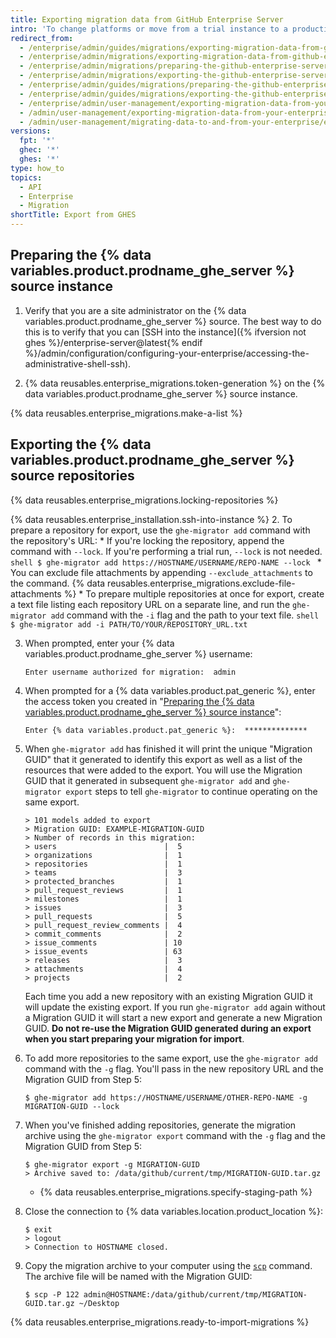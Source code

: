 ```yaml
---
title: Exporting migration data from GitHub Enterprise Server
intro: 'To change platforms or move from a trial instance to a production instance, you can export migration data from a {% data variables.product.prodname_ghe_server %} instance by preparing the instance, locking the repositories, and generating a migration archive.'
redirect_from:
  - /enterprise/admin/guides/migrations/exporting-migration-data-from-github-enterprise
  - /enterprise/admin/migrations/exporting-migration-data-from-github-enterprise-server
  - /enterprise/admin/migrations/preparing-the-github-enterprise-server-source-instance
  - /enterprise/admin/migrations/exporting-the-github-enterprise-server-source-repositories
  - /enterprise/admin/guides/migrations/preparing-the-github-enterprise-source-instance
  - /enterprise/admin/guides/migrations/exporting-the-github-enterprise-source-repositories
  - /enterprise/admin/user-management/exporting-migration-data-from-your-enterprise
  - /admin/user-management/exporting-migration-data-from-your-enterprise
  - /admin/user-management/migrating-data-to-and-from-your-enterprise/exporting-migration-data-from-your-enterprise
versions:
  fpt: '*'
  ghec: '*'
  ghes: '*'
type: how_to
topics:
  - API
  - Enterprise
  - Migration
shortTitle: Export from GHES
---
```


## Preparing the {% data variables.product.prodname_ghe_server %} source instance

1. Verify that you are a site administrator on the {% data variables.product.prodname_ghe_server %} source. The best way to do this is to verify that you can [SSH into the instance]({% ifversion not ghes %}/enterprise-server@latest{% endif %}/admin/configuration/configuring-your-enterprise/accessing-the-administrative-shell-ssh).

2. {% data reusables.enterprise_migrations.token-generation %} on the {% data variables.product.prodname_ghe_server %} source instance.

{% data reusables.enterprise_migrations.make-a-list %}

## Exporting the {% data variables.product.prodname_ghe_server %} source repositories

{% data reusables.enterprise_migrations.locking-repositories %}

{% data reusables.enterprise_installation.ssh-into-instance %}
2. To prepare a repository for export, use the `ghe-migrator add` command with the repository's URL:
    * If you're locking the repository, append the command with `--lock`. If you're performing a trial run, `--lock` is not needed.
      ```shell
      $ ghe-migrator add https://HOSTNAME/USERNAME/REPO-NAME --lock
      ```
    * You can exclude file attachments by appending `--exclude_attachments` to the command. {% data reusables.enterprise_migrations.exclude-file-attachments %}
    * To prepare multiple repositories at once for export, create a text file listing each repository URL on a separate line, and run the `ghe-migrator add` command with the `-i` flag and the path to your text file.
      ```shell
      $ ghe-migrator add -i PATH/TO/YOUR/REPOSITORY_URL.txt
      ```

3. When prompted, enter your {% data variables.product.prodname_ghe_server %} username:
   ```shell
   Enter username authorized for migration:  admin
   ```
4. When prompted for a {% data variables.product.pat_generic %}, enter the access token you created in "[Preparing the {% data variables.product.prodname_ghe_server %} source instance](#preparing-the-github-enterprise-server-source-instance)":
   ```shell
   Enter {% data variables.product.pat_generic %}:  **************
   ```
5. When `ghe-migrator add` has finished it will print the unique "Migration GUID" that it generated to identify this export as well as a list of the resources that were added to the export. You will use the Migration GUID that it generated in subsequent `ghe-migrator add` and `ghe-migrator export` steps to tell `ghe-migrator` to continue operating on the same export.
   ```shell
   > 101 models added to export
   > Migration GUID: EXAMPLE-MIGRATION-GUID
   > Number of records in this migration:
   > users                        |  5
   > organizations                |  1
   > repositories                 |  1
   > teams                        |  3
   > protected_branches           |  1
   > pull_request_reviews         |  1
   > milestones                   |  1
   > issues                       |  3
   > pull_requests                |  5
   > pull_request_review_comments |  4
   > commit_comments              |  2
   > issue_comments               | 10
   > issue_events                 | 63
   > releases                     |  3
   > attachments                  |  4
   > projects                     |  2
   ```
   Each time you add a new repository with an existing Migration GUID it will update the existing export. If you run `ghe-migrator add` again without a Migration GUID it will start a new export and generate a new Migration GUID. **Do not re-use the Migration GUID generated during an export when you start preparing your migration for import**.

6. To add more repositories to the same export, use the `ghe-migrator add` command with the `-g` flag. You'll pass in the new repository URL and the Migration GUID from Step 5:
   ```shell
   $ ghe-migrator add https://HOSTNAME/USERNAME/OTHER-REPO-NAME -g MIGRATION-GUID --lock
   ```
7. When you've finished adding repositories, generate the migration archive using the `ghe-migrator export` command with the `-g` flag and the Migration GUID from Step 5:
   ```shell
   $ ghe-migrator export -g MIGRATION-GUID
   > Archive saved to: /data/github/current/tmp/MIGRATION-GUID.tar.gz
   ```
   * {% data reusables.enterprise_migrations.specify-staging-path %}

8. Close the connection to {% data variables.location.product_location %}:
   ```shell
   $ exit
   > logout
   > Connection to HOSTNAME closed.
   ```
9. Copy the migration archive to your computer using the [`scp`](https://acloudguru.com/blog/engineering/ssh-and-scp-howto-tips-tricks#scp) command. The archive file will be named with the Migration GUID:
   ```shell
   $ scp -P 122 admin@HOSTNAME:/data/github/current/tmp/MIGRATION-GUID.tar.gz ~/Desktop
   ```
{% data reusables.enterprise_migrations.ready-to-import-migrations %}
